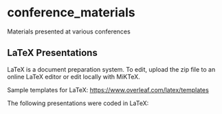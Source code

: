 # conference_materials
Materials presented at various conferences

## LaTeX Presentations
LaTeX is a document preparation system. 
To edit, upload the zip file to an online LaTeX editor or edit locally with MiKTeX.

Sample templates for LaTeX: https://www.overleaf.com/latex/templates

The following presentations were coded in LaTeX:

